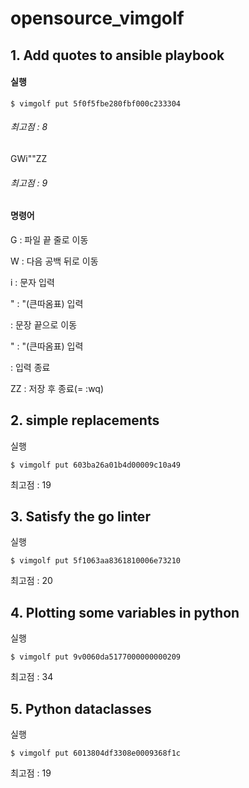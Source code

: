 # opensource_vimgolf

## 1. Add quotes to ansible playbook

#### 실행
```shell
$ vimgolf put 5f0f5fbe280fbf000c233304
```
  ###### 최고점 : 8
  
  GWi"<End>"<Esc>ZZ
  ###### 최고점 : 9

  #### 명령어  
  G : 파일 끝 줄로 이동
  
  W : 다음 공백 뒤로 이동
  
  i : 문자 입력
  
  " : "(큰따옴표) 입력
  
  <End> : 문장 끝으로 이동
    
  " : "(큰따옴표) 입력
    
  <Esc> : 입력 종료
    
  ZZ : 저장 후 종료(= :wq)

## 2. simple replacements

실행
```shell
$ vimgolf put 603ba26a01b4d00009c10a49
```
최고점 : 19

## 3. Satisfy the go linter

실행
```shell
$ vimgolf put 5f1063aa8361810006e73210
```
최고점 : 20

## 4. Plotting some variables in python

실행
```shell
$ vimgolf put 9v0060da5177000000000209
```
최고점 : 34

## 5. Python dataclasses

실행
```shell
$ vimgolf put 6013804df3308e0009368f1c
```
최고점 : 19
